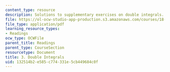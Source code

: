 ```yaml
---
content_type: resource
description: Solutions to supplementary exercises on double integrals.
file: https://ol-ocw-studio-app-production.s3.amazonaws.com/courses/18-02-multivariable-calculus-fall-2007/132514b2e585c774331e5cb449684c0f_dbl_intgrls_sol.pdf
file_type: application/pdf
learning_resource_types:
- Readings
ocw_type: OCWFile
parent_title: Readings
parent_type: CourseSection
resourcetype: Document
title: 3. Double Integrals
uid: 132514b2-e585-c774-331e-5cb449684c0f
---
```

